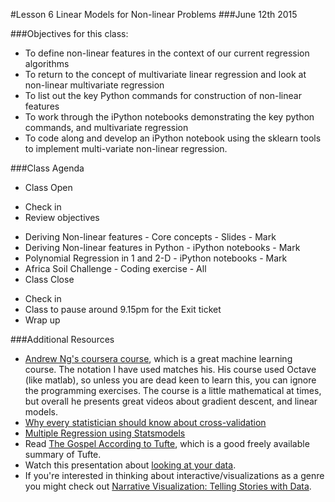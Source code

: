 #Lesson 6 Linear Models for Non-linear Problems
###June 12th 2015

###Objectives for this class:
 * To define non-linear features in the context of our current regression algorithms
 * To return to the concept of multivariate linear regression and look at non-linear multivariate regression
 * To list out the key Python commands for construction of non-linear features
 * To work through the iPython notebooks demonstrating the key python commands, and multivariate regression
 * To code along and develop an iPython notebook using the sklearn tools to implement multi-variate non-linear regression.
 
###Class Agenda
 - Class Open
  * Check in 
  * Review objectives
 - Deriving Non-linear features - Core concepts - Slides - Mark
 - Deriving Non-linear features in Python - iPython notebooks - Mark
 - Polynomial Regression in 1 and 2-D - iPython notebooks - Mark
 - Africa Soil Challenge - Coding exercise - All
 - Class Close
  * Check in
  * Class to pause around 9.15pm for the Exit ticket
  * Wrap up

###Additional Resources
* [Andrew Ng's coursera course](https://www.coursera.org/learn/machine-learning/home/info), which is a great machine learning course. The notation I have used matches his. His course used Octave (like matlab), so unless you are dead keen to learn this, you can ignore the programming exercises. The course is a little mathematical at times, but overall he presents great videos about gradient descent, and linear models.
* [Why every statistician should know about cross-validation](http://robjhyndman.com/hyndsight/crossvalidation/)
* [Multiple Regression using Statsmodels](http://www.datarobot.com/blog/multiple-regression-using-statsmodels/)
* Read [The Gospel According to Tufte](http://www-personal.umich.edu/~jpboyd/eng403_chap2_tuftegospel.pdf), which is a good freely available summary of Tufte.
* Watch this presentation about [looking at your data](http://www.youtube.com/watch?v=coNDCIMH8bk).
* If you're interested in thinking about interactive/visualizations as a genre you might check out [Narrative Visualization: Telling Stories with Data](http://vis.stanford.edu/files/2010-Narrative-InfoVis.pdf).
